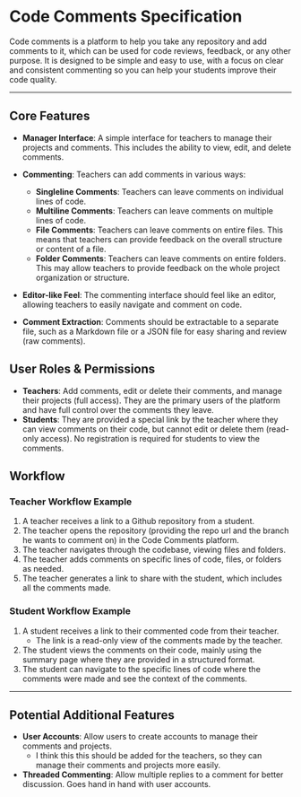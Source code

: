 # Code Comments Specification

Code comments is a platform to help you take any repository and add comments to it, which can be used for code reviews, feedback, or any other purpose. It is designed to be simple and easy to use, with a focus on clear and consistent commenting so you can help your students improve their code quality.

---

## Core Features

-   **Manager Interface**: A simple interface for teachers to manage their projects and comments. This includes the ability to view, edit, and delete comments.

-   **Commenting**: Teachers can add comments in various ways:

    -   **Singleline Comments**: Teachers can leave comments on individual lines of code.
    -   **Multiline Comments**: Teachers can leave comments on multiple lines of code.
    -   **File Comments**: Teachers can leave comments on entire files. This means that teachers can provide feedback on the overall structure or content of a file.
    -   **Folder Comments**: Teachers can leave comments on entire folders. This may allow teachers to provide feedback on the whole project organization or structure.

-   **Editor-like Feel**: The commenting interface should feel like an editor, allowing teachers to easily navigate and comment on code.
-   **Comment Extraction**: Comments should be extractable to a separate file, such as a Markdown file or a JSON file for easy sharing and review (raw comments).

## User Roles & Permissions

-   **Teachers**: Add comments, edit or delete their comments, and manage their projects (full access). They are the primary users of the platform and have full control over the comments they leave.
-   **Students**: They are provided a special link by the teacher where they can view comments on their code, but cannot edit or delete them (read-only access). No registration is required for students to view the comments.

## Workflow

### Teacher Workflow Example

1. A teacher receives a link to a Github repository from a student.
2. The teacher opens the repository (providing the repo url and the branch he wants to comment on) in the Code Comments platform.
3. The teacher navigates through the codebase, viewing files and folders.
4. The teacher adds comments on specific lines of code, files, or folders as needed.
5. The teacher generates a link to share with the student, which includes all the comments made.

### Student Workflow Example

1. A student receives a link to their commented code from their teacher.
    - The link is a read-only view of the comments made by the teacher.
2. The student views the comments on their code, mainly using the summary page where they are provided in a structured format.
3. The student can navigate to the specific lines of code where the comments were made and see the context of the comments.

---

## Potential Additional Features

-   **User Accounts**: Allow users to create accounts to manage their comments and projects.
    -   I think this this should be added for the teachers, so they can manage their comments and projects more easily.
-   **Threaded Commenting**: Allow multiple replies to a comment for better discussion. Goes hand in hand with user accounts.
